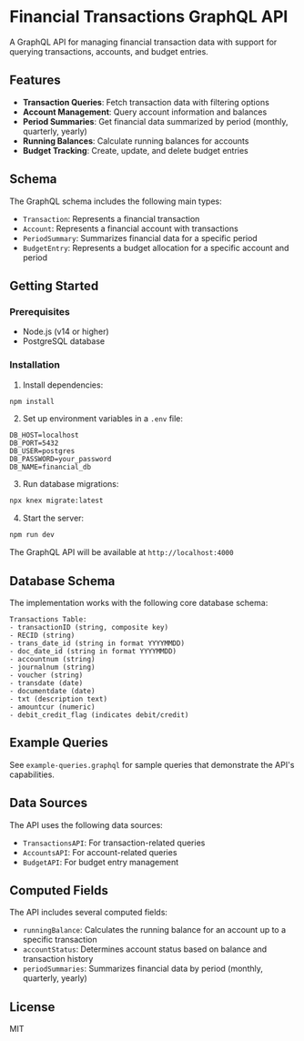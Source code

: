 # Financial Transactions GraphQL API

A GraphQL API for managing financial transaction data with support for querying transactions, accounts, and budget entries.

## Features

- **Transaction Queries**: Fetch transaction data with filtering options
- **Account Management**: Query account information and balances
- **Period Summaries**: Get financial data summarized by period (monthly, quarterly, yearly)
- **Running Balances**: Calculate running balances for accounts
- **Budget Tracking**: Create, update, and delete budget entries

## Schema

The GraphQL schema includes the following main types:

- `Transaction`: Represents a financial transaction
- `Account`: Represents a financial account with transactions
- `PeriodSummary`: Summarizes financial data for a specific period
- `BudgetEntry`: Represents a budget allocation for a specific account and period

## Getting Started

### Prerequisites

- Node.js (v14 or higher)
- PostgreSQL database

### Installation

1. Install dependencies:

```bash
npm install
```

2. Set up environment variables in a `.env` file:

```
DB_HOST=localhost
DB_PORT=5432
DB_USER=postgres
DB_PASSWORD=your_password
DB_NAME=financial_db
```

3. Run database migrations:

```bash
npx knex migrate:latest
```

4. Start the server:

```bash
npm run dev
```

The GraphQL API will be available at `http://localhost:4000`

## Database Schema

The implementation works with the following core database schema:

```
Transactions Table:
- transactionID (string, composite key)
- RECID (string)
- trans_date_id (string in format YYYYMMDD)
- doc_date_id (string in format YYYYMMDD)
- accountnum (string)
- journalnum (string)
- voucher (string)
- transdate (date)
- documentdate (date)
- txt (description text)
- amountcur (numeric)
- debit_credit_flag (indicates debit/credit)
```

## Example Queries

See `example-queries.graphql` for sample queries that demonstrate the API's capabilities.

## Data Sources

The API uses the following data sources:

- `TransactionsAPI`: For transaction-related queries
- `AccountsAPI`: For account-related queries
- `BudgetAPI`: For budget entry management

## Computed Fields

The API includes several computed fields:

- `runningBalance`: Calculates the running balance for an account up to a specific transaction
- `accountStatus`: Determines account status based on balance and transaction history
- `periodSummaries`: Summarizes financial data by period (monthly, quarterly, yearly)

## License

MIT 